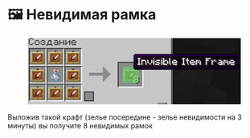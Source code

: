 # 🖼️ Невидимая рамка

<figure><img src="../.gitbook/assets/image (7).png" alt=""><figcaption></figcaption></figure>

Выложив такой крафт (зелье посередине - зелье невидимости на 3 минуты) вы получите 8 невидимых рамок
